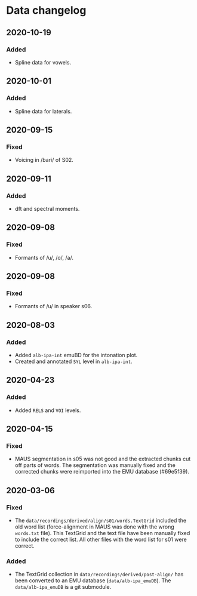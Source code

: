# Data changelog

## 2020-10-19
### Added
- Spline data for vowels.

## 2020-10-01
### Added
- Spline data for laterals.

## 2020-09-15
### Fixed
- Voicing in /bari/ of S02.

## 2020-09-11
### Added
- dft and spectral moments.

## 2020-09-08
### Fixed
- Formants of /u/, /o/, /a/.

## 2020-09-08
### Fixed
- Formants of /u/ in speaker s06.

## 2020-08-03
### Added
- Added `alb-ipa-int` emuBD for the intonation plot.
- Created and annotated `SYL` level in `alb-ipa-int`.

## 2020-04-23
### Added
- Added `RELS` and `VOI` levels.

## 2020-04-15
### Fixed
- MAUS segmentation in s05 was not good and the extracted chunks cut off parts of words. The segmentation was manually fixed and the corrected chunks were reimported into the EMU database (#69e5f39).

## 2020-03-06
### Fixed
- The `data/recordings/derived/align/s01/words.TextGrid` included the old word list (force-alignment in MAUS was done with the wrong `words.txt` file). This TextGrid and the text file have been manually fixed to include the correct list. All other files with the word list for s01 were correct.

### Added
- The TextGrid collection in `data/recordings/derived/post-align/` has been converted to an EMU database (`data/alb-ipa_emuDB`). The `data/alb-ipa_emuDB` is a git submodule.
